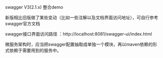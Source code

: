 swagger V3(2.1.x) 整合demo

新版相比旧版做了某些变动（比如一些注解以及文档界面访问地址），可自行参考swagger官方文档

swagger接口界面访问路径 ：http://localhost:8081/swagger-ui/index.html


微服务架构时，应当把swagger配置抽取成单独一个模块，再以maven依赖的形式依赖于需要用到的服务中。
